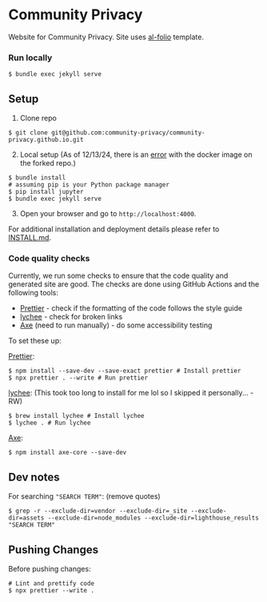 # Community Privacy

Website for Community Privacy. Site uses [al-folio](https://github.com/alshedivat/al-folio) template.

### Run locally

`$ bundle exec jekyll serve`

## Setup

1. Clone repo

```
$ git clone git@github.com:community-privacy/community-privacy.github.io.git
```

2. Local setup
   (As of 12/13/24, there is an [error](https://github.com/alshedivat/al-folio/issues/2880) with the docker image on the forked repo.)

```
$ bundle install
# assuming pip is your Python package manager
$ pip install jupyter
$ bundle exec jekyll serve
```

3. Open your browser and go to `http://localhost:4000`.

For additional installation and deployment details please refer to [INSTALL.md](INSTALL.md).

### Code quality checks

Currently, we run some checks to ensure that the code quality and generated site are good. The checks are done using GitHub Actions and the following tools:

- [Prettier](https://prettier.io/) - check if the formatting of the code follows the style guide
- [lychee](https://lychee.cli.rs/) - check for broken links
- [Axe](https://github.com/dequelabs/axe-core) (need to run manually) - do some accessibility testing

To set these up:

[Prettier](https://prettier.io/):

```
$ npm install --save-dev --save-exact prettier # Install prettier
$ npx prettier . --write # Run prettier
```

[lychee](https://lychee.cli.rs/): (This took too long to install for me lol so I skipped it personally... -RW)

```
$ brew install lychee # Install lychee
$ lychee . # Run lychee
```

[Axe](https://github.com/dequelabs/axe-core):

```
$ npm install axe-core --save-dev
```

## Dev notes

For searching `"SEARCH TERM"`: (remove quotes)

```
$ grep -r --exclude-dir=vendor --exclude-dir=_site --exclude-dir=assets --exclude-dir=node_modules --exclude-dir=lighthouse_results "SEARCH TERM"
```

## Pushing Changes

Before pushing changes:

```
# Lint and prettify code
$ npx prettier --write .
```
